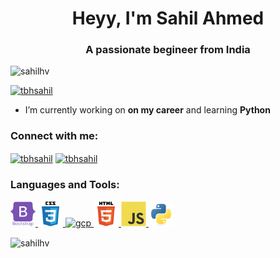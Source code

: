 <h1 align="center">Heyy, I'm Sahil Ahmed</h1>
<h3 align="center">A passionate begineer from India</h3>

<p align="left"> <img src="https://komarev.com/ghpvc/?username=sahilhv&label=Profile%20views&color=0e75b6&style=flat" alt="sahilhv" /> </p>

<p align="left"> <a href="https://twitter.com/tbhsahil" target="blank"><img src="https://img.shields.io/twitter/follow/tbhsahil?logo=twitter&style=for-the-badge" alt="tbhsahil" /></a> </p>

- I’m currently working on **on my career** and learning **Python**


<h3 align="left">Connect with me:</h3>
<p align="left">
<a href="https://twitter.com/tbhsahil" target="blank"><img align="center" src="https://raw.githubusercontent.com/rahuldkjain/github-profile-readme-generator/master/src/images/icons/Social/twitter.svg" alt="tbhsahil" height="30" width="40" /></a>
<a href="https://linkedin.com/in/tbhsahil" target="blank"><img align="center" src="https://raw.githubusercontent.com/rahuldkjain/github-profile-readme-generator/master/src/images/icons/Social/linked-in-alt.svg" alt="tbhsahil" height="30" width="40" /></a>
</p>

<h3 align="left">Languages and Tools:</h3>
<p align="left"> <a href="https://getbootstrap.com" target="_blank" rel="noreferrer"> <img src="https://raw.githubusercontent.com/devicons/devicon/master/icons/bootstrap/bootstrap-plain-wordmark.svg" alt="bootstrap" width="40" height="40"/> </a> <a href="https://www.w3schools.com/css/" target="_blank" rel="noreferrer"> <img src="https://raw.githubusercontent.com/devicons/devicon/master/icons/css3/css3-original-wordmark.svg" alt="css3" width="40" height="40"/> </a> <a href="https://cloud.google.com" target="_blank" rel="noreferrer"> <img src="https://www.vectorlogo.zone/logos/google_cloud/google_cloud-icon.svg" alt="gcp" width="40" height="40"/> </a> <a href="https://www.w3.org/html/" target="_blank" rel="noreferrer"> <img src="https://raw.githubusercontent.com/devicons/devicon/master/icons/html5/html5-original-wordmark.svg" alt="html5" width="40" height="40"/> </a> <a href="https://developer.mozilla.org/en-US/docs/Web/JavaScript" target="_blank" rel="noreferrer"> <img src="https://raw.githubusercontent.com/devicons/devicon/master/icons/javascript/javascript-original.svg" alt="javascript" width="40" height="40"/> </a> <a href="https://www.python.org" target="_blank" rel="noreferrer"> <img src="https://raw.githubusercontent.com/devicons/devicon/master/icons/python/python-original.svg" alt="python" width="40" height="40"/> </a> </p>

<p><img align="center" src="https://github-readme-streak-stats.herokuapp.com/?user=sahilhv&" alt="sahilhv" /></p>

